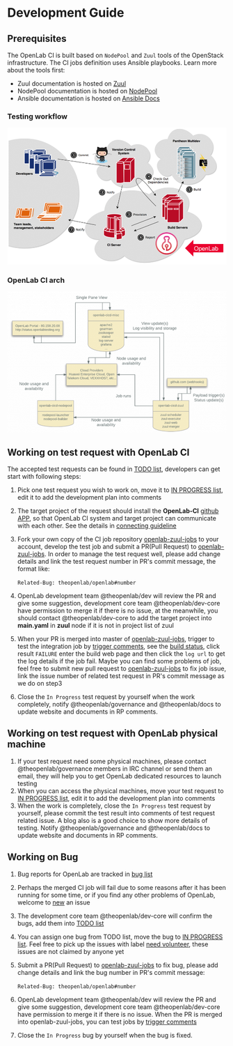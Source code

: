 # Development Guide

## Prerequisites

The OpenLab CI is built based on `NodePool` and `Zuul` tools of the OpenStack infrastructure. The CI jobs definition uses Ansible playbooks. Learn more about the tools first:

* Zuul documentation is hosted on [Zuul](https://zuul-ci.org)
* NodePool documentation is hosted on [NodePool](https://zuul-ci.org/docs/nodepool/)
* Ansible documentation is hosted on [Ansible Docs](https://docs.ansible.com/)

### Testing workflow

![](../.gitbook/assets/testing_workflow.png)

### OpenLab CI arch

![](../.gitbook/assets/openlab_ci_arch.png)

## Working on test request with OpenLab CI

The accepted test requests can be found in [TODO list](https://github.com/orgs/theopenlab/projects/1#column-1860008), developers can get start with following steps:

1. Pick one test request you wish to work on, move it to [IN PROGRESS list](https://github.com/orgs/theopenlab/projects/1#column-1860011), edit it to add the development plan into comments
2. The target project of the request should install the **OpenLab-CI** [github APP](https://github.com/apps/theopenlab-ci), so that OpenLab CI system and target project can communicate with each other. See the details in [connecting guideline](connect-to-openlab.md)
3. Fork your own copy of the CI job repository [openlab-zuul-jobs](https://github.com/theopenlab/openlab-zuul-jobs) to your account, develop the test job and submit a PR\(Pull Request\) to [openlab-zuul-jobs](https://github.com/theopenlab/openlab-zuul-jobs). In order to manage the test request well, please add change details and link the test request number in PR's commit message, the format like:

   `Related-Bug: theopenlab/openlab#number`

4. OpenLab development team @theopenlab/dev will review the PR and give some suggestion, development core team @theopenlab/dev-core have permission to merge it if there is no issue, at the meanwhile, you should contact @theopenlab/dev-core to add the target project into **main.yaml** in **zuul** node if it is not in project list of zuul
5. When your PR is merged into master of [openlab-zuul-jobs](https://github.com/theopenlab/openlab-zuul-jobs), trigger to test the integration job by [trigger comments](supported-trigger-comments.md), see the [build status](http://status.openlabtesting.org/builds), click result `FAILURE` enter the build web page and then click the `log url` to get the log details if the job fail. Maybe you can find some problems of job, feel free to submit new pull request to [openlab-zuul-jobs](https://github.com/theopenlab/openlab-zuul-jobs/pulls) to fix job issue, link the issue number of related test request in PR's commit message as we do on step3  
6. Close the `In Progress` test request by yourself when the work completely, notify @theopenlab/governance and @theopenlab/docs to update website and documents in RP comments.

## Working on test request with OpenLab physical machine

1. If your test request need some physical machines, please contact @theopenlab/governance members in IRC channel or send them an email, they will help you to get OpenLab dedicated resources to launch testing
2. When you can access the physical machines, move your test request to [IN PROGRESS list](https://github.com/orgs/theopenlab/projects/1#column-1860011), edit it to add the development plan into comments
3. When the work is completely, close the `In Progress` test request by yourself, please commit the test result into comments of test request related issue. A blog also is a good choice to show more details of testing. Notify @theopenlab/governance and @theopenlab/docs to update website and documents in RP comments.

## Working on Bug

1. Bug reports for OpenLab are tracked in [bug list](https://github.com/theopenlab/openlab/issues) 
2. Perhaps the merged CI job will fail due to some reasons after it has been running for some time, or if you find any other problems of OpenLab, welcome to [new](https://github.com/theopenlab/openlab/issues/new?template=report-bug.md&labels=bug) an issue
3. The development core team @theopenlab/dev-core will confirm the bugs, add them into [TODO list](https://github.com/orgs/theopenlab/projects/1#column-1860008)
4. You can assign one bug from TODO list, move the bug to [IN PROGRESS list](https://github.com/orgs/theopenlab/projects/1#column-1860011). Feel free to pick up the issues with label [need volunteer](https://github.com/theopenlab/openlab/labels/need%20volunteer), these issues are not claimed by anyone yet 
5. Submit a PR\(Pull Request\) to [openlab-zuul-jobs](https://github.com/theopenlab/openlab-zuul-jobs) to fix bug, please add change details and link the bug number in PR's commit message:

   `Related-Bug: theopenlab/openlab#number`

6. OpenLab development team @theopenlab/dev will review the PR and give some suggestion, development core team @theopenlab/dev-core have permission to merge it if there is no issue. When the PR is merged into openlab-zuul-jobs, you can test jobs by [trigger comments](supported-trigger-comments.md)
7. Close the `In Progress` bug by yourself when the bug is fixed.

